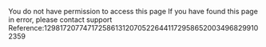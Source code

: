 You do not have permission to access this page If you have found this page in error, please contact support Reference:129817207747172586131207052264411729586520034968299102359